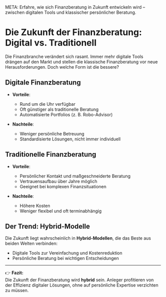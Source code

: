 META: Erfahre, wie sich Finanzberatung in Zukunft entwickeln wird – zwischen digitalen Tools und klassischer persönlicher Beratung.

# Die Zukunft der Finanzberatung: Digital vs. Traditionell

Die Finanzbranche verändert sich rasant. Immer mehr digitale Tools drängen auf den Markt und stellen die klassische Finanzberatung vor neue Herausforderungen. Doch welche Form ist die bessere?

## Digitale Finanzberatung

- **Vorteile**:
  - Rund um die Uhr verfügbar
  - Oft günstiger als traditionelle Beratung
  - Automatisierte Portfolios (z. B. Robo-Advisor)

- **Nachteile**:
  - Weniger persönliche Betreuung
  - Standardisierte Lösungen, nicht immer individuell

## Traditionelle Finanzberatung

- **Vorteile**:
  - Persönlicher Kontakt und maßgeschneiderte Beratung
  - Vertrauensaufbau über Jahre möglich
  - Geeignet bei komplexen Finanzsituationen

- **Nachteile**:
  - Höhere Kosten
  - Weniger flexibel und oft terminabhängig

## Der Trend: Hybrid-Modelle

Die Zukunft liegt wahrscheinlich in **Hybrid-Modellen**, die das Beste aus beiden Welten verbinden:
- Digitale Tools zur Vereinfachung und Kostenreduktion
- Persönliche Beratung bei wichtigen Entscheidungen

---

👉 **Fazit:**  
Die Zukunft der Finanzberatung wird **hybrid** sein. Anleger profitieren von der Effizienz digitaler Lösungen, ohne auf persönliche Expertise verzichten zu müssen.
